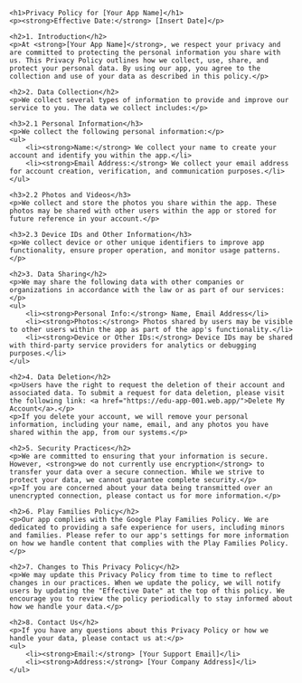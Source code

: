 <!DOCTYPE html>
<html lang="en">
<head>
    <meta charset="UTF-8">
    <meta name="viewport" content="width=device-width, initial-scale=1.0">
    <title>Privacy Policy</title>
</head>
<body>

    <h1>Privacy Policy for [Your App Name]</h1>
    <p><strong>Effective Date:</strong> [Insert Date]</p>

    <h2>1. Introduction</h2>
    <p>At <strong>[Your App Name]</strong>, we respect your privacy and are committed to protecting the personal information you share with us. This Privacy Policy outlines how we collect, use, share, and protect your personal data. By using our app, you agree to the collection and use of your data as described in this policy.</p>

    <h2>2. Data Collection</h2>
    <p>We collect several types of information to provide and improve our service to you. The data we collect includes:</p>

    <h3>2.1 Personal Information</h3>
    <p>We collect the following personal information:</p>
    <ul>
        <li><strong>Name:</strong> We collect your name to create your account and identify you within the app.</li>
        <li><strong>Email Address:</strong> We collect your email address for account creation, verification, and communication purposes.</li>
    </ul>

    <h3>2.2 Photos and Videos</h3>
    <p>We collect and store the photos you share within the app. These photos may be shared with other users within the app or stored for future reference in your account.</p>

    <h3>2.3 Device IDs and Other Information</h3>
    <p>We collect device or other unique identifiers to improve app functionality, ensure proper operation, and monitor usage patterns.</p>

    <h2>3. Data Sharing</h2>
    <p>We may share the following data with other companies or organizations in accordance with the law or as part of our services:</p>
    <ul>
        <li><strong>Personal Info:</strong> Name, Email Address</li>
        <li><strong>Photos:</strong> Photos shared by users may be visible to other users within the app as part of the app's functionality.</li>
        <li><strong>Device or Other IDs:</strong> Device IDs may be shared with third-party service providers for analytics or debugging purposes.</li>
    </ul>

    <h2>4. Data Deletion</h2>
    <p>Users have the right to request the deletion of their account and associated data. To submit a request for data deletion, please visit the following link: <a href="https://edu-app-001.web.app/">Delete My Account</a>.</p>
    <p>If you delete your account, we will remove your personal information, including your name, email, and any photos you have shared within the app, from our systems.</p>

    <h2>5. Security Practices</h2>
    <p>We are committed to ensuring that your information is secure. However, <strong>we do not currently use encryption</strong> to transfer your data over a secure connection. While we strive to protect your data, we cannot guarantee complete security.</p>
    <p>If you are concerned about your data being transmitted over an unencrypted connection, please contact us for more information.</p>

    <h2>6. Play Families Policy</h2>
    <p>Our app complies with the Google Play Families Policy. We are dedicated to providing a safe experience for users, including minors and families. Please refer to our app's settings for more information on how we handle content that complies with the Play Families Policy.</p>

    <h2>7. Changes to This Privacy Policy</h2>
    <p>We may update this Privacy Policy from time to time to reflect changes in our practices. When we update the policy, we will notify users by updating the "Effective Date" at the top of this policy. We encourage you to review the policy periodically to stay informed about how we handle your data.</p>

    <h2>8. Contact Us</h2>
    <p>If you have any questions about this Privacy Policy or how we handle your data, please contact us at:</p>
    <ul>
        <li><strong>Email:</strong> [Your Support Email]</li>
        <li><strong>Address:</strong> [Your Company Address]</li>
    </ul>

</body>
</html>
